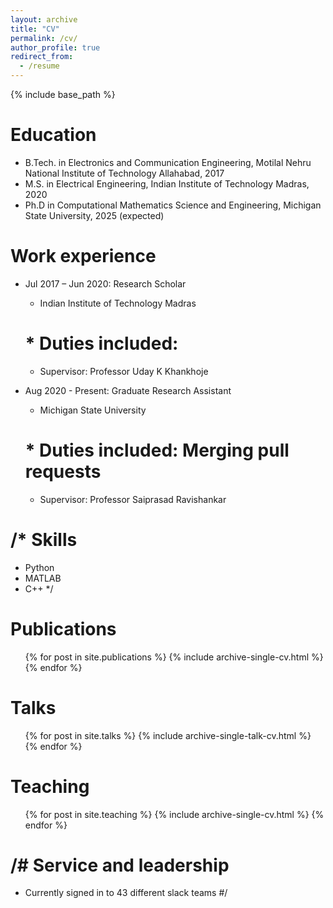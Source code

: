 ```yaml
---
layout: archive
title: "CV"
permalink: /cv/
author_profile: true
redirect_from:
  - /resume
---
```


{% include base_path %}

Education
======
* B.Tech. in Electronics and Communication Engineering, Motilal Nehru National Institute of Technology Allahabad, 2017
* M.S. in Electrical Engineering, Indian Institute of Technology Madras, 2020
* Ph.D in Computational Mathematics Science and Engineering, Michigan State University, 2025 (expected)

Work experience
======
* Jul 2017 – Jun 2020: Research Scholar
  * Indian Institute of Technology Madras
  # * Duties included: 
  * Supervisor: Professor Uday K Khankhoje

* Aug 2020 - Present: Graduate Research Assistant
  * Michigan State University
  # * Duties included: Merging pull requests
  * Supervisor: Professor Saiprasad Ravishankar

/*
Skills
======
* Python
* MATLAB
* C++
*/

Publications
======
  <ul>{% for post in site.publications %}
    {% include archive-single-cv.html %}
  {% endfor %}</ul>
  
Talks
======
  <ul>{% for post in site.talks %}
    {% include archive-single-talk-cv.html %}
  {% endfor %}</ul>
  
Teaching
======
  <ul>{% for post in site.teaching %}
    {% include archive-single-cv.html %}
  {% endfor %}</ul>

/#
Service and leadership
======
* Currently signed in to 43 different slack teams
#/
